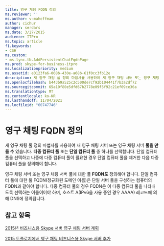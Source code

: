 ```yaml
---
title: 영구 채팅 FQDN 정의
ms.reviewer: ''
ms.author: v-mahoffman
author: cichur
manager: serdars
ms.date: 3/27/2015
audience: ITPro
ms.topic: article
f1.keywords:
- CSH
ms.custom:
- ms.lync.tb.AddPersistentChatFqdnPage
ms.prod: skype-for-business-itpro
ms.localizationpriority: medium
ms.assetid: e0123fa6-008b-430e-a68b-61f0cc3fb12e
description: 새 영구 채팅 풀 정의 마법사를 사용하여 새 영구 채팅 서버 또는 영구 채팅 서버 풀을 만들 수 있습니다. 다중 컴퓨터 풀 또는 단일 컴퓨터 풀 중 하나를 선택합니다. 단일 컴퓨터 풀을 선택하고 나중에 다중 컴퓨터 풀이 필요한 경우 단일 컴퓨터 풀을 제거한 다음 다중 컴퓨터 풀을 정의해야 합니다.
ms.openlocfilehash: b443b9a525c2c500de7cf92b104441f7b3a2df72
ms.sourcegitcommit: 65a10f80e5dfd67b2778e09f5f92c21ef09ce36a
ms.translationtype: MT
ms.contentlocale: ko-KR
ms.lasthandoff: 11/04/2021
ms.locfileid: "60747746"
---
```

# <a name="define-persistent-chat-fqdn"></a>영구 채팅 FQDN 정의
 
새 영구 채팅 풀 정의 마법사를 사용하여 새 영구 채팅 서버 또는 영구 채팅 서버 **풀을 만들 수** 있습니다. **다중 컴퓨터 풀** 또는 **단일 컴퓨터 풀** 중 하나를 선택합니다. 단일 컴퓨터 풀을 선택하고 나중에 다중 컴퓨터 풀이 필요한 경우 단일 컴퓨터 풀을 제거한 다음 다중 컴퓨터 풀을 정의해야 합니다.
  
영구 채팅 서버 또는 영구 채팅 서버 풀에 대한 풀 **FQDN도** 정의해야 합니다. 단일 컴퓨터 풀에 대한 풀 FQDN(정규화된 도메인 이름)은 단일 서버 풀을 구성하는 컴퓨터의 FQDN과 같아야 합니다. 다중 컴퓨터 풀의 경우 FQDN은 이 다중 컴퓨터 풀을 나타내도록 선택하는 이름이어야 하며, 호스트 A(IPv6을 사용 중인 경우 AAAA) 레코드에 의해 DNS에 정의됩니다.
  
## <a name="see-also"></a>참고 항목

[2015년 비즈니스용 Skype 서버 영구 채팅 서버 계획](../../plan-your-deployment/persistent-chat-server/persistent-chat-server.md)
  
[2015 토폴로지에서 영구 채팅 비즈니스용 Skype 서버 추가](../../deploy/deploy-persistent-chat-server/add-persistent-chat-server.md)
